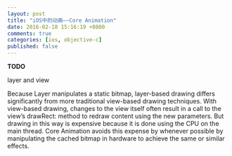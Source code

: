 ```yaml
---
layout: post
title: "iOS中的动画——Core Animation"
date: 2016-02-18 15:16:19 +0800
comments: true
categories: [ios, objective-c]
published: false
---
```


**TODO**

<!-- more -->

layer and view

Because Layer manipulates a static bitmap, layer-based drawing differs significantly from more traditional view-based drawing techniques. With view-based drawing, changes to the view itself often result in a call to the view’s drawRect: method to redraw content using the new parameters. But drawing in this way is expensive because it is done using the CPU on the main thread. Core Animation avoids this expense by whenever possible by manipulating the cached bitmap in hardware to achieve the same or similar effects.